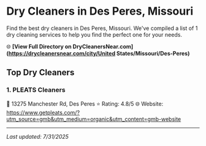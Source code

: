 # Dry Cleaners in Des Peres, Missouri

Find the best dry cleaners in Des Peres, Missouri. We've compiled a list of 1 dry cleaning services to help you find the perfect one for your needs.

🌐 **[View Full Directory on DryCleanersNear.com](https://drycleanersnear.com/city/United States/Missouri/Des-Peres)**

## Top Dry Cleaners

### 1. PLEATS Cleaners
📍 13275 Manchester Rd, Des Peres
⭐ Rating: 4.8/5
🌐 Website: https://www.getpleats.com/?utm_source=gmb&utm_medium=organic&utm_content=gmb-website


---

*Last updated: 7/31/2025*
